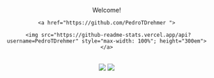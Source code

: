 <div dir="auto" align = "center">

Welcome!
    
    <a href="https://github.com/PedroTDrehmer ">
        
     <img src="https://github-readme-stats.vercel.app/api?username=PedroTDrehmer" style="max-width: 100%"; height="300em">
    </a>
</div>

<br>

<div align = "center">
  <a href="https://www.linkedin.com/in/pedrodrehmer/"><img src="https://img.shields.io/badge/LinkedIn-0077B5?style=for-the-badge&logo=linkedin&logoColor=white" target="_blank"></a>
  <a href = "mailto:pedrodrehmer@outlook.com"><img src="https://img.shields.io/badge/Microsoft_Outlook-0078D4?style=for-the-badge&logo=microsoft-outlook&logoColor=white" target="_blank"></a>
</div>
